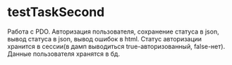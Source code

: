 # testTaskSecond
Работа с PDO. Авторизация пользователя, сохранение статуса в json, вывод статуса в json, вывод ошибок в html. Статус авторизации хранится в сессии(в дамп выводиться true-авторизованный, false-нет). Данные пользователя хранятся в бд.
